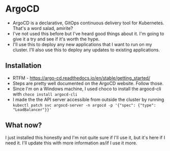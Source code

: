 # ArgoCD 

- ArgoCD is a declarative, GitOps continuous delivery tool for Kubernetes.  That's a word salad, amirite?  
- I've not used this before but I've heard good things about it.  I'm going to give it a try and see if it's worth the hype.
- I'll use this to deploy any new applications that I want to run on my cluster.  I'll also use this to deploy any updates to existing applications.

## Installation

- RTFM - https://argo-cd.readthedocs.io/en/stable/getting_started/
- Steps are pretty well documented on the ArgoCD website. Follow those.
- Since I'm on a Windows machine, I used choco to install the argocd-cli with `choco install argocd-cli`
- I made the the API server accessible from outside the cluster by running `kubectl patch svc argocd-server -n argocd -p '{"spec": {"type": "LoadBalancer"}}'`

## What now?

I just installed this honestly and I'm not quite sure if I'll use it, but it's here if I need it.  I'll update this with more information as/if I use it more.


